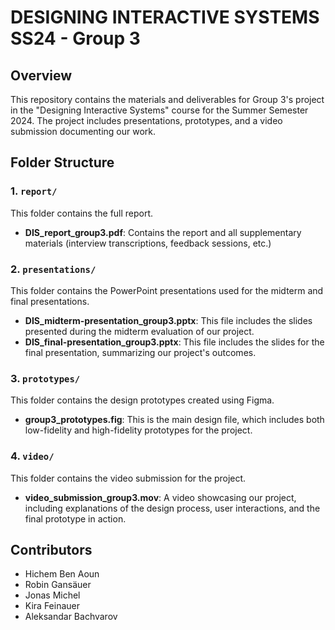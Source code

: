 # DESIGNING INTERACTIVE SYSTEMS SS24 - Group 3

## Overview

This repository contains the materials and deliverables for Group 3's project in the "Designing Interactive Systems" course for the Summer Semester 2024. The project includes presentations, prototypes, and a video submission documenting our work.

## Folder Structure

### 1. `report/`

This folder contains the full report.

- **DIS_report_group3.pdf**: Contains the report and all supplementary materials (interview transcriptions, feedback sessions, etc.)

### 2. `presentations/`

This folder contains the PowerPoint presentations used for the midterm and final presentations.

- **DIS_midterm-presentation_group3.pptx**: This file includes the slides presented during the midterm evaluation of our project.
- **DIS_final-presentation_group3.pptx**: This file includes the slides for the final presentation, summarizing our project's outcomes.

### 3. `prototypes/`

This folder contains the design prototypes created using Figma.

- **group3_prototypes.fig**: This is the main design file, which includes both low-fidelity and high-fidelity prototypes for the project.

### 4. `video/`

This folder contains the video submission for the project.

- **video_submission_group3.mov**: A video showcasing our project, including explanations of the design process, user interactions, and the final prototype in action.

## Contributors

- Hichem Ben Aoun
- Robin Gansäuer
- Jonas Michel
- Kira Feinauer
- Aleksandar Bachvarov
